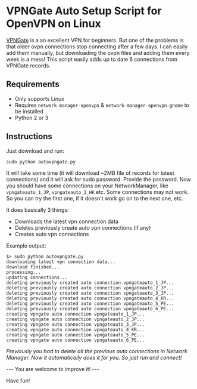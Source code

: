 # VPNGate Auto Setup Script for OpenVPN on Linux

[VPNGate](http://vpngate.net) is a an excellent VPN for beginners. But one of the problems is that older ovpn connections stop connecting after a few days. I can easily add them manually, but downloading the ovpn files and adding them every week is a mess! This script easily adds up to date 6 connections from VPNGate records.

## Requirements
- Only supports Linux
- Requires `network-manager-openvpn` & `network-manager-openvpn-gnome` to be installed
- Python 2 or 3

## Instructions
Just download and run:
```
sudo python autovpngate.py
```

It will take some time (it will download ~2MB file of records for latest connections) and it will ask for sudo password. Provide the password. Now you should have some connections on your NetworkManager, like `vpngateauto_1_JP`, `vpngateauto_2_HK` etc. Some connections may not work. So you can try the first one, if it doesn't work go on to the next one, etc.

It does basically 3 things:

- Downloads the latest vpn connection data
- Deletes previously create auto vpn connections (if any)
- Creates auto vpn connections


Example output:

```
$> sudo python autovpngate.py
downloading latest vpn connection data...
download finished...
processing...
updating connections...
deleting previously created auto connection vpngateauto_1_JP...
deleting previously created auto connection vpngateauto_2_JP...
deleting previously created auto connection vpngateauto_3_JP...
deleting previously created auto connection vpngateauto_4_KR...
deleting previously created auto connection vpngateauto_5_PE...
deleting previously created auto connection vpngateauto_6_PE...
creating vpngate auto connection vpngateauto_1_JP...
creating vpngate auto connection vpngateauto_2_JP...
creating vpngate auto connection vpngateauto_3_JP...
creating vpngate auto connection vpngateauto_4_KR...
creating vpngate auto connection vpngateauto_5_PE...
creating vpngate auto connection vpngateauto_6_PE...
```


_Previously you had to delete all the previous auto connections in Network Manager. Now it automatically does it for you. So just run and connect!_

--- You are welcome to improve it! ---

Have fun!
